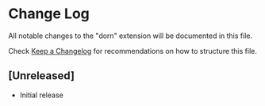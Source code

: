 # Change Log

All notable changes to the "dorn" extension will be documented in this file.

Check [Keep a Changelog](http://keepachangelog.com/) for recommendations on how to structure this file.

## [Unreleased]

- Initial release
